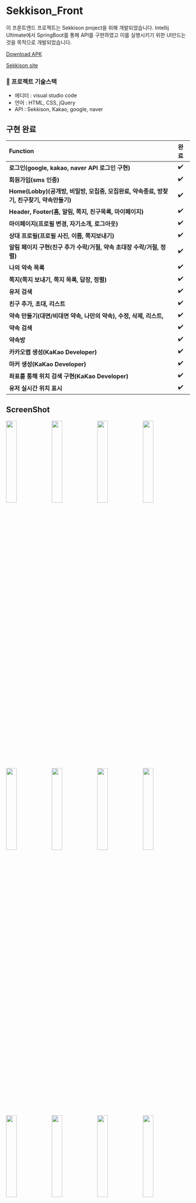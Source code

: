 # Sekkison_Front 
이 프론트엔드 프로젝트는 Sekkison project을 위해 개발되었습니다.
Intellij Ultimate에서 SpringBoot를 통해 API를 구현하였고 이를 실행시키기 위한 UI만드는 것을 목적으로 개발되었습니다.

[Download APK](https://github.com/kdjdj77/Sekkison_Front/releases/tag/apk)  

[Sekkison site](https://sekkison.com)  

### 📌 프로젝트 기술스택
- 에디터 : visual studio code
- 언어 : HTML, CSS, jQuery
- API : Sekkison, Kakao, google, naver

## 구현 완료
**Function** | **완료** | 
:------------ | :-------------|
**로그인(google, kakao, naver API 로그인 구현)** | :heavy_check_mark: |  
**회원가입(sms 인증)**  | :heavy_check_mark: |  
**Home(Lobby)(공개방, 비밀방, 모집중, 모집완료, 약속종료, 방찾기, 친구찾기, 약속만들기)**  | :heavy_check_mark: |  
**Header, Footer(홈, 알림, 쪽지, 친구목록, 마이페이지)** | :heavy_check_mark: | 
**마이페이지(프로필 변경, 자기소개, 로그아웃)**  | :heavy_check_mark: |  
**상대 프로필(프로필 사진, 이름, 쪽지보내기)**  | :heavy_check_mark: |
**알림 페이지 구현(친구 추가 수락/거절, 약속 초대장 수락/거절, 정렬)** | :heavy_check_mark: | 
**나의 약속 목록**  | :heavy_check_mark: |
**쪽지(쪽지 보내기, 쪽지 목록, 답장, 정렬)** | :heavy_check_mark: |
**유저 검색**  | :heavy_check_mark: |
**친구 추가, 초대, 리스트** | :heavy_check_mark: | 
**약속 만들기(대면/비대면 약속, 나만의 약속), 수정, 삭제, 리스트,** | :heavy_check_mark: |  
**약속 검색**  | :heavy_check_mark: |
**약속방**  | :heavy_check_mark: |
**카카오맵 생성(KaKao Developer)** | :heavy_check_mark: |  
**마커 생성(KaKao Developer)** | :heavy_check_mark: | 
**좌표를 통해 위치 검색 구현(KaKao Developer)** | :heavy_check_mark: | 
**유저 실시간 위치 표시** | :heavy_check_mark: |  


## ScreenShot
<p><img src="https://user-images.githubusercontent.com/51112376/227777125-59d3426b-8915-4cbe-83ad-4b7b1a501a0f.png" width="24%">
<img src="https://user-images.githubusercontent.com/112387307/227705576-512b892d-c157-44cc-95ad-18c601520831.png" width="24%">
<img src="https://user-images.githubusercontent.com/51112376/227777262-14e186c9-79bb-4028-a36d-eea1514a516a.png" width="24%">
<img src="https://user-images.githubusercontent.com/112387307/227705795-7f0f771a-3746-4790-8e53-ef2a91f265a2.png" width="24%"></p>
<p><img src="https://user-images.githubusercontent.com/112387307/227705890-43236a48-797e-4343-92ab-74ffed352105.png" width="24%">
<img src="https://user-images.githubusercontent.com/112387307/227705923-0a7ee0f2-aace-41cb-818f-74a83dae9a31.png" width="24%">
<img src="https://user-images.githubusercontent.com/112387307/227705990-4ee9a6b2-bd47-4172-9be2-6982e064199e.png" width="24%">
<img src="https://user-images.githubusercontent.com/51112376/227777057-c28e298e-c1b2-4eca-82f8-a35cb922f101.png" width="24%"></p>

<p><img src="https://user-images.githubusercontent.com/112387307/227706044-ff61e59e-e32f-4cf6-882d-6770caf42afd.png" width="24%">
<img src="https://user-images.githubusercontent.com/112387307/227706184-9b3f6a23-cbe7-4f2d-8fc0-8d29eab86ddb.png" width="24%">
<img src="https://user-images.githubusercontent.com/112387307/227706218-e7f97e6a-53da-4937-a5bd-5da0cea9dd35.png" width="24%">
<img src="https://user-images.githubusercontent.com/112387307/227706306-80bae280-4b19-42e7-8c5e-7126d8f95264.png" width="24%"></p>
<img src="https://user-images.githubusercontent.com/112387307/227706329-5e64d6d0-8c11-4c57-a112-82d85ea44d78.png" width="24%">







